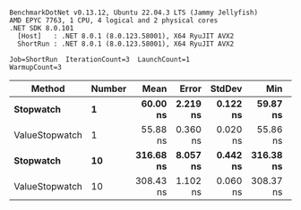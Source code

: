 ```

BenchmarkDotNet v0.13.12, Ubuntu 22.04.3 LTS (Jammy Jellyfish)
AMD EPYC 7763, 1 CPU, 4 logical and 2 physical cores
.NET SDK 8.0.101
  [Host]   : .NET 8.0.1 (8.0.123.58001), X64 RyuJIT AVX2
  ShortRun : .NET 8.0.1 (8.0.123.58001), X64 RyuJIT AVX2

Job=ShortRun  IterationCount=3  LaunchCount=1  
WarmupCount=3  

```
| Method         | Number | Mean      | Error    | StdDev   | Min       | Max       | Gen0   | Allocated |
|--------------- |------- |----------:|---------:|---------:|----------:|----------:|-------:|----------:|
| **Stopwatch**      | **1**      |  **60.00 ns** | **2.219 ns** | **0.122 ns** |  **59.87 ns** |  **60.09 ns** | **0.0005** |      **40 B** |
| ValueStopwatch | 1      |  55.88 ns | 0.360 ns | 0.020 ns |  55.86 ns |  55.90 ns |      - |         - |
| **Stopwatch**      | **10**     | **316.68 ns** | **8.057 ns** | **0.442 ns** | **316.38 ns** | **317.19 ns** | **0.0005** |      **40 B** |
| ValueStopwatch | 10     | 308.43 ns | 1.102 ns | 0.060 ns | 308.37 ns | 308.49 ns |      - |         - |
